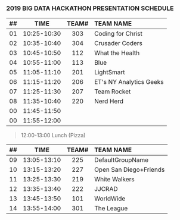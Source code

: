 ### 2019 BIG DATA HACKATHON PRESENTATION SCHEDULE

| ## |    TIME       | TEAM# |         TEAM NAME         |
| -- | :-----------: | :---: | :------------------------ |
| 01 |  10:25-10:30  |  303  |  Coding for Christ        |
| 02 |  10:35-10:40  |  304  |  Crusader Coders          |
| 03 |  10:45-10:50  |  112  |  What the Health          |
| 04 |  10:55-11:00  |  113  |  Blue                     |
| 05 |  11:05-11:10  |  201  |  LightSmart               |
| 06 |  11:15-11:20  |  206  |  ET's NY Analytics Geeks  |
| 07 |  11:25-11:30  |  207  |  Team Rocket              |
| 08 |  11:35-10:40  |  220  |  Nerd Herd                |
| 00 |  11:45-11:50  |       |                           |
| 00 |  11:55-12:00  |       |                           |

> 12:00-13:00 Lunch (Pizza)

| ## |    TIME       | TEAM# |         TEAM NAME         |
| -- | :-----------: | :---: | :------------------------ |
| 09 |  13:05-13:10  |  225  |  DefaultGroupName         |
| 10 |  13:15-13:20  |  227  |  Open San Diego+Friends   |
| 11 |  13:25-13:30  |  219  |  White Walkers            |
| 12 |  13:35-13:40  |  222  |  JJCRAD                   |
| 13 |  13:45-13:50  |  101  |  WorldWide                |
| 14 |  13:55-14:00  |  301  |  The League               |
